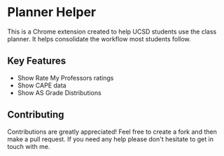 # Planner Helper

This is a Chrome extension created to help UCSD students use the class planner. It helps consolidate the workflow most students follow.

## Key Features
* Show Rate My Professors ratings
* Show CAPE data
* Show AS Grade Distributions

## Contributing
Contributions are greatly appreciated! Feel free to create a fork and then make a pull request. If you need any help please don't hesitate to get in touch with me.